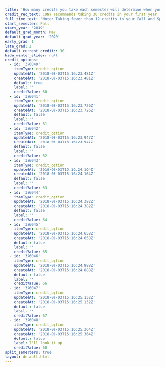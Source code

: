```yaml
---
title: 'How many credits you take each semester will determine when you graduate. '
credit_rec_text: CUNY recommends taking 30 credits in your first year.
full_time_text: 'Note: Taking fewer than 12 credits in your Fall and Spring semesters may affect your financial aid eligibility.'
start_semester: Fall
start_year: '2019'
default_grad_month: May
default_grad_year: '2020'
early_grad: 1
late_grad: 2
default_current_credits: 30
hide_winter_slider: null
credit_options:
  - id: '356040'
    itemType: credit_option
    updatedAt: '2018-08-03T15:16:23.481Z'
    createdAt: '2018-08-03T15:16:23.481Z'
    default: true
    label: ''
    creditValue: 60
  - id: '356041'
    itemType: credit_option
    updatedAt: '2018-08-03T15:16:23.726Z'
    createdAt: '2018-08-03T15:16:23.726Z'
    default: false
    label: ''
    creditValue: 61
  - id: '356042'
    itemType: credit_option
    updatedAt: '2018-08-03T15:16:23.947Z'
    createdAt: '2018-08-03T15:16:23.947Z'
    default: false
    label: ''
    creditValue: 62
  - id: '356043'
    itemType: credit_option
    updatedAt: '2018-08-03T15:16:24.164Z'
    createdAt: '2018-08-03T15:16:24.164Z'
    default: false
    label: ''
    creditValue: 63
  - id: '356044'
    itemType: credit_option
    updatedAt: '2018-08-03T15:16:24.382Z'
    createdAt: '2018-08-03T15:16:24.382Z'
    default: false
    label: ''
    creditValue: 64
  - id: '356045'
    itemType: credit_option
    updatedAt: '2018-08-03T15:16:24.658Z'
    createdAt: '2018-08-03T15:16:24.658Z'
    default: false
    label: ''
    creditValue: 65
  - id: '356046'
    itemType: credit_option
    updatedAt: '2018-08-03T15:16:24.888Z'
    createdAt: '2018-08-03T15:16:24.888Z'
    default: false
    label: ''
    creditValue: 66
  - id: '356047'
    itemType: credit_option
    updatedAt: '2018-08-03T15:16:25.132Z'
    createdAt: '2018-08-03T15:16:25.132Z'
    default: false
    label: ''
    creditValue: 67
  - id: '356048'
    itemType: credit_option
    updatedAt: '2018-08-03T15:16:25.364Z'
    createdAt: '2018-08-03T15:16:25.364Z'
    default: false
    label: I'll look it up
    creditValue: 60
split_semesters: true
layout: default.html
---
```


